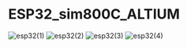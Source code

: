 # ESP32_sim800C_ALTIUM
![esp32(1)](https://github.com/nhdthnh/ESP32_sim800C_ALTIUM/assets/114224704/1eb8b51b-f863-496c-94f6-c255b20b75d9)
![esp32(2)](https://github.com/nhdthnh/ESP32_sim800C_ALTIUM/assets/114224704/9902a3a0-db43-422e-b3df-7a25b3fe13dd)
![esp32(3)](https://github.com/nhdthnh/ESP32_sim800C_ALTIUM/assets/114224704/8ab29713-4549-45b4-9f55-2b2ac49bb1fc)
![esp32(4)](https://github.com/nhdthnh/ESP32_sim800C_ALTIUM/assets/114224704/6e9aa11d-4613-499b-abd7-5ed79828bbe0)

